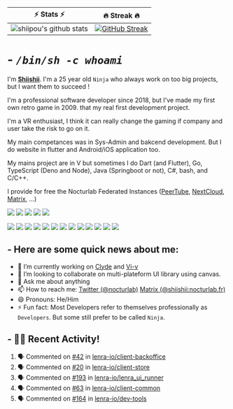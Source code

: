 
| ⚡ Stats ⚡ | 🔥 Streak 🔥 |
| :-: | :-: |
| ![shiipou's github stats](https://github-readme-stats.vercel.app/api?username=shiipou&show_icons=true&count_private=true&hide_border=true&title_color=70a5fd&icon_color=bf91f3&text_color=38bdae&bg_color=0d1117) | [![GitHub Streak](http://github-readme-streak-stats.herokuapp.com?user=shiipou&theme=tokyonight_duo&hide_border=true&background=0D1117)](https://git.io/streak-stats) |

# - *`/bin/sh -c whoami`*

I'm **[Shiishii](https://github.com/shiipou/shiipou)**. I'm a 25 year old `Ninja` who always work on too big projects, but I want them to succeed !

I'm a professional software developer since 2018, but I've made my first own retro game in 2009. that my real first development project.

I'm a VR enthusiast, I think it can really change the gaming if company and user take the risk to go on it. 

My main competances was in Sys-Admin and bakcend development. But I do website in flutter and Android/iOS application too.

My mains project are in V but sometimes I do Dart (and Flutter), Go, TypeScript (Deno and Node), Java (Springboot or not), C#, bash, and C/C++.

I provide for free the Nocturlab Federated Instances ([PeerTube](https://tube.nocturlab.fr), [NextCloud](https://cloud.nocturlab.fr), [Matrix](https://talk.nocturlab.fr), ...)

[![](https://img.shields.io/badge/Fedora-Framework%20Laptop-2376bc?style=flat-square&logo=fedora)](https://getfedora.org/)
[![](https://img.shields.io/badge/Debian-IBM%20server-D50032?style=flat-square&logo=debian&logoColor=CE0056)](https://www.debian.org/)
[![](https://img.shields.io/badge/Ubuntu%20Touch-Astro%20Slide%205G-DD4814?style=flat-square&logo=Phone)](https://ubuntu-touch.io/fr/)
[![](https://img.shields.io/badge/Ubuntu%20Touch-JingPad%20A1-DD4814?style=flat-square&logo=Phone)](https://ubuntu-touch.io/fr/)
[![](https://img.shields.io/badge/IDE-Visual%20Studio%20Code-blue?style=flat-square&logo=visual-studio-code)](https://code.visualstudio.com/)

[![](https://img.shields.io/badge/-Rust-b7410e?style=flat-square&logo=Python&logoColor=fff)](https://www.rust-lang.org/)
[![](https://img.shields.io/badge/-Elixir-617ba7?style=flat-square&logo=Python&logoColor=fff)](https://elixir-lang.org/)
[![](https://img.shields.io/badge/-Python-3776ab?style=flat-square&logo=Python&logoColor=fff)](https://www.python.org/)
[![](https://img.shields.io/badge/-Node.js-43853d?style=flat-square&logo=node.js&logoColor=fff)](https://nodejs.org/)
[![](https://img.shields.io/badge/-Flutter-39accb?style=flat-square&logo=nginx&logoColor=fff)](https://flutter.dev)
[![](https://img.shields.io/badge/-HTML5-e34f26?style=flat-square&logo=HTML5&logoColor=fff)](https://html.spec.whatwg.org)
[![](https://img.shields.io/badge/-CSS3-1572B6?style=flat-square&logo=css3&logoColor=white)](https://www.w3.org/Style/CSS/)
[![](https://img.shields.io/badge/-JavaScript-e5cd0c?style=flat-square&logo=JavaScript&logoColor=000)](https://www.ecma-international.org)
[![](https://img.shields.io/badge/-Git-f05032?style=flat-square&logo=git&logoColor=white)](https://git-scm.com/)
[![](https://img.shields.io/badge/-Traefik-39accb?style=flat-square&logo=nginx&logoColor=fff)](https://traefik.io)
[![](https://img.shields.io/badge/-Nginx-269539?style=flat-square&logo=nginx&logoColor=fff)](https://nginx.org/)
[![](https://img.shields.io/badge/-Docker-2496ED?style=flat-square&logo=docker&logoColor=fff)](https://www.docker.com/)
[![](https://img.shields.io/badge/-Kubernetes-2496ED?style=flat-square&logo=docker&logoColor=fff)](https://kubernetes.io/)

## - Here are some quick news about me:

- 🔭 I’m currently working on [Clyde](https://github.com/shiipou/clyde) and [Vi-v](https://github.com/nocturlab/vi-v) <!--- 🌱 I’m currently learning [Rust](https://www.rust-lang.org/) -->
- 👯 I’m looking to collaborate on multi-plateform UI library using canvas.
- 💬 Ask me about anything
- 📫 How to reach me: [Twitter (@nocturlab)](https://twitter.com/nocturlab) [Matrix (@shiishii:nocturlab.fr)](https://matrix.to/#/@shiishii:nocturlab.fr)
- 😄 Pronouns: He/Him
- ⚡ Fun fact: Most Developers refer to themselves professionally as `Developers`. But some still prefer to be called `Ninja`.

## - 🚀🔥 Recent Activity!
<!--START_SECTION:activity-->
1. 🗣 Commented on [#42](https://github.com//lenra-io/client-backoffice/issues/42) in [lenra-io/client-backoffice](https://github.com//lenra-io/client-backoffice)
2. 🗣 Commented on [#20](https://github.com//lenra-io/client-store/issues/20) in [lenra-io/client-store](https://github.com//lenra-io/client-store)
3. 🗣 Commented on [#193](https://github.com//lenra-io/lenra_ui_runner/issues/193) in [lenra-io/lenra_ui_runner](https://github.com//lenra-io/lenra_ui_runner)
4. 🗣 Commented on [#63](https://github.com//lenra-io/client-common/issues/63) in [lenra-io/client-common](https://github.com//lenra-io/client-common)
5. 🗣 Commented on [#164](https://github.com//lenra-io/dev-tools/issues/164) in [lenra-io/dev-tools](https://github.com//lenra-io/dev-tools)
<!--END_SECTION:activity-->
